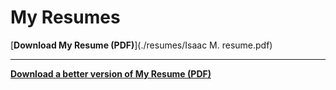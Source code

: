 # My Resumes

[**Download My Resume (PDF)**](./resumes/Isaac M. resume.pdf)

---

[**Download a better version of My Resume (PDF)**](./resumes/Updated%20Resume.pdf)